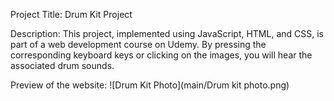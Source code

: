 Project Title: Drum Kit Project

Description: This project, implemented using JavaScript, HTML, and CSS, is part of a web development course on Udemy.
By pressing the corresponding keyboard keys or clicking on the images, you will hear the associated drum sounds.

Preview of the website: ![Drum Kit Photo](main/Drum kit photo.png)




